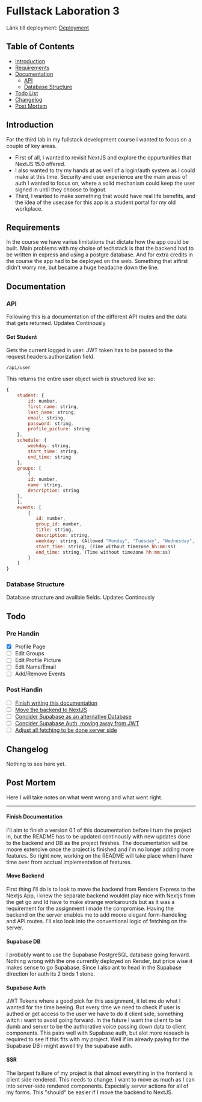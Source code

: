 # Fullstack Laboration 3

Länk till deployment: [Deployment](https://fullstack-laboration-3.vercel.app/)

## Table of Contents

-   [Introduction](#introduction)
-   [Requirements](#requirements)
-   [Documentation](#documentation)
    -   [API](#api)
    -   [Database Structure](#database-structure)
-   [Todo List](#todo)
-   [Changelog](#changelog)
-   [Post Mortem](#post-mortem)

## Introduction

For the third lab in my fullstack development course i wanted to focus on a couple of key areas.

-   First of all, i wanted to revisit NextJS and explore the oppurtunities that NextJS 15.0 offered.
-   I also wanted to try my hands at as well of a login/auth system as I could make at this time. Security and user experience are the main
    areas of auth I wanted to focus on, where a solid mechanism could keep the user signed in until they choose to logout.
-   Third, I wanted to make something that would have real life benefits, and the idea of the usecase for this app is a student portal
    for my old workplace.

## Requirements

In the course we have varius limitations that dictate how the app could be built. Main problems with my choise of techstack is that
the backend had to be written in express and using a postgre database. And for extra credits in the course the app had to be deployed
on the web. Something that atfirst didn't worry me, but became a huge headache down the line.

## Documentation

### API

Following this is a documentation of the different API routes and the data that gets returned. Updates Continously

#### Get Student

Gets the current logged in user. JWT token has to be passed to the request.headers.authorization field.

```
/api/user
```

This returns the entire user object wich is structured like so:

```javascript
{
    student: {
        id: number,
        first_name: string,
        last_name: string,
        email: string,
        password: string,
        profile_picture: string
    },
    schedule: {
        weekday: string,
        start_time: string,
        end_time: string
    },
    groups: [
        {
        id: number,
        name: string,
        description: string
    },
    ],
    events: [
        {
           id: number,
           group_id: number,
           title: string,
           description: string,
           weekday: string, (Allowed "Monday", "Tuesday", "Wednesday", "Thursday" , "Friday")
           start_time: string, (Time without timezone hh:mm:ss)
           end_time: string, (Time without timezone hh:mm:ss)
        }
    ]
}
```

### Database Structure

Database structure and avalible fields. Updates Continously

## Todo

### Pre Handin

-   [x] Profile Page
-   [ ] Edit Groups
-   [ ] Edit Profile Picture
-   [ ] Edit Name/Email
-   [ ] Add/Remove Events

### Post Handin

-   [ ] [Finish writing this documentation](#finish-documentation)
-   [ ] [Move the backend to NextJS](#move-backend)
-   [ ] [Concider Supabase as an alternative Database](#supabase-db)
-   [ ] [Concider Supabase Auth, moving away from JWT](#supabase-auth)
-   [ ] [Adjust all fetching to be done server side](#ssr)

## Changelog

Nothing to see here yet.

## Post Mortem

Here I will take notes on what went wrong and what went right.

---

#### Finish Documentation

I'll aim to finish a version 0.1 of this documentation before i turn the project in, but the README has to be updated continously
with new updates done to the backend and DB as the project finishes. The documentation will be moore extencive once the project is finished and i'm no longer adding more features.
So right now, working on the README will take place when I have time over from acctual implementation of features.

#### Move Backend

First thing i'll do is to look to move the backend from Renders Express to the Nextjs App, i knew the separate backend wouldnt play nice with
Nextjs from the get go and Id have to make strange workarounds but as it was a requirement for the assignment i made the compromise. Having the backend on the server enables me
to add moore elegant form-handeling and API routes. I'll also look into the conventional logic of fetching on the server.

#### Supabase DB

I probably want to use the Supabase PostgreSQL database going forward. Nothing wrong with the one currently deployed on Render, but price wise it makes sense to go Supabase.
Since I also ant to head in the Supabase direction for auth its 2 birds 1 stone.

#### Supabase Auth

JWT Tokens where a good pick for this assignment, it let me do what I wanted for the time beeing. But every time we need to check if user is authed or get access to the user
we have to do it client side, something witch i want to avoid going forward. In the future I want the client to be dumb and server to be the authorative voice passing down data to client components.
This pairs well with Supabase auth, but alot more reseach is required to see if this fits with my project. Well if im already paying for the Supabase DB i might aswell try the supabase auth.

#### SSR

The largest failiure of my project is that almost everything in the frontend is client side rendered. This needs to change. I want to move as much as I can into server-side rendered components.
Especially server actions for all of my forms. This "should" be easier if I move the backend to NextJS.
